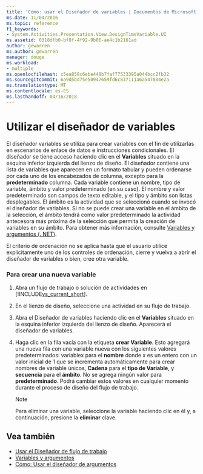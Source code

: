 ```yaml
---
title: 'Cómo: usar el Diseñador de variables | Documentos de Microsoft'
ms.date: 11/04/2016
ms.topic: reference
f1_keywords:
- System.Activities.Presentation.View.DesignTimeVariable.UI
ms.assetid: 0318dfb0-bf8f-4f92-9b86-ae4c1b2161ad
author: gewarren
ms.author: gewarren
manager: douge
ms.workload:
- multiple
ms.openlocfilehash: c5ea858c6ebe448b7faf77533395a044bcc2fb32
ms.sourcegitcommit: 6a9d5bd75e50947659fd6c837111a6a547884e2a
ms.translationtype: MT
ms.contentlocale: es-ES
ms.lasthandoff: 04/16/2018
---
```

# <a name="how-to-use-the-variable-designer"></a>Utilizar el diseñador de variables
El diseñador variables se utiliza para crear variables con el fin de utilizarlas en escenarios de enlace de datos e instrucciones condicionales. El diseñador se tiene acceso haciendo clic en el **Variables** situado en la esquina inferior izquierda del lienzo de diseño. El diseñador contiene una lista de variables que aparecen en un formato tabular y pueden ordenarse por cada uno de los encabezados de columna, excepto para la **predeterminado** columna. Cada variable contiene un nombre, tipo de variable, ámbito y valor predeterminado (en su caso). El nombre y valor predeterminado son campos de texto editable, y el tipo y ámbito son listas desplegables. El ámbito es la actividad que se seleccionó cuando se invocó el diseñador de variables. Si no se puede crear una variable en el ámbito de la selección, el ámbito tendrá como valor predeterminado la actividad antecesora más próxima de la selección que permita la creación de variables en su ámbito. Para obtener más información, consulte [Variables y argumentos (. NET)](/dotnet/framework/windows-workflow-foundation/variables-and-arguments).

 El criterio de ordenación no se aplica hasta que el usuario utilice explícitamente uno de los controles de ordenación, cierre y vuelva a abrir el diseñador de variables o bien, cree otra variable.

### <a name="to-create-a-new-variable"></a>Para crear una nueva variable

1.  Abra un flujo de trabajo o solución de actividades en [!INCLUDE[vs_current_short](../code-quality/includes/vs_current_short_md.md)].

2.  En el lienzo de diseño, seleccione una actividad en su flujo de trabajo.

3.  Abra el Diseñador de variables haciendo clic en el **Variables** situado en la esquina inferior izquierda del lienzo de diseño. Aparecerá el diseñador de variables.

4.  Haga clic en la fila vacía con la etiqueta **crear Variable**. Esto agregará una nueva fila con una variable nueva con los siguientes valores predeterminados: variablex para el **nombre** donde x es un entero con un valor inicial de 1 que se incrementa automáticamente para crear nombres de variable únicos,  **Cadena** para el **tipo de Variable**, y **secuencia** para el **ámbito**. No se agrega ningún valor para **predeterminado**. Podrá cambiar estos valores en cualquier momento durante el proceso de diseño del flujo de trabajo.

    > [!NOTE]
    > Para eliminar una variable, seleccione la variable haciendo clic en él y, a continuación, presione la **eliminar** clave.

## <a name="see-also"></a>Vea también

- [Usar el Diseñador de flujo de trabajo](../workflow-designer/using-the-workflow-designer.md)
- [Variables y argumentos](/dotnet/framework/windows-workflow-foundation/variables-and-arguments)
- [Cómo: Usar el diseñador de argumentos](../workflow-designer/how-to-use-the-argument-designer.md)